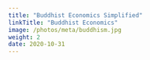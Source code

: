 ```yaml
---
title: "Buddhist Economics Simplified"
linkTitle: "Buddhist Economics"
image: /photos/meta/buddhism.jpg
weight: 2
date: 2020-10-31
---
```


<!-- The path towards Maharlika  -->
